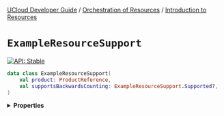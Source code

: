 [UCloud Developer Guide](/docs/developer-guide/README.md) / [Orchestration of Resources](/docs/developer-guide/orchestration/README.md) / [Introduction to Resources](/docs/developer-guide/orchestration/resources.md)

# `ExampleResourceSupport`


[![API: Stable](https://img.shields.io/static/v1?label=API&message=Stable&color=green&style=flat-square)](/docs/developer-guide/core/api-conventions.md)



```kotlin
data class ExampleResourceSupport(
    val product: ProductReference,
    val supportsBackwardsCounting: ExampleResourceSupport.Supported?,
)
```

<details>
<summary>
<b>Properties</b>
</summary>

<details>
<summary>
<code>product</code>: <code><code><a href='/docs/reference/dk.sdu.cloud.accounting.api.ProductReference.md'>ProductReference</a></code></code>
</summary>





</details>

<details>
<summary>
<code>supportsBackwardsCounting</code>: <code><code><a href='#exampleresourcesupport.supported'>ExampleResourceSupport.Supported</a>?</code></code>
</summary>





</details>



</details>



